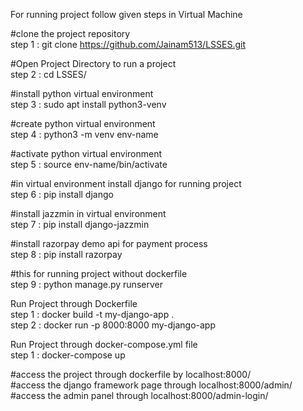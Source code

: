 For running project follow given steps in Virtual Machine

#clone the project repository                                                                                            
step 1 : git clone https://github.com/Jainam513/LSSES.git

#Open Project Directory to run a project                                                                                 
step 2 : cd LSSES/

#install python virtual environment                                                                                   
step 3 : sudo apt install python3-venv

#create python virtual environment                                                                                      
step 4 : python3 -m venv env-name

#activate python virtual environment                                                                                    
step 5 : source env-name/bin/activate

#in virtual environment install django for running project                                                               
step 6 : pip install django

#install jazzmin in virtual environment                                                                                  
step 7 : pip install django-jazzmin

#install razorpay demo api for payment process                                                                           
step 8 : pip install razorpay

#this for running project  without dockerfile                                                                            
step 9 : python manage.py runserver


Run  Project through Dockerfile                                                                                             
step 1 : docker build -t my-django-app .                                                                                                   
step 2 : docker run -p 8000:8000 my-django-app

Run Project through docker-compose.yml file                                                                                                                               
step 1 : docker-compose up

#access the project through dockerfile by localhost:8000/                                                                                                              
#access the django framework page through localhost:8000/admin/                                                                                                        
#access the admin panel through localhost:8000/admin-login/
